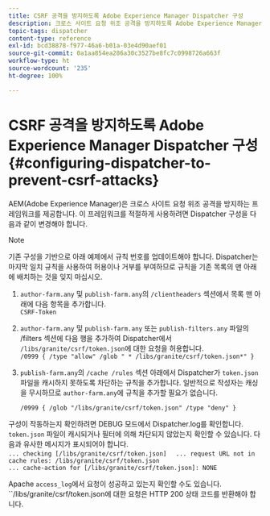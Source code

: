 ```yaml
---
title: CSRF 공격을 방지하도록 Adobe Experience Manager Dispatcher 구성
description: 크로스 사이트 요청 위조 공격을 방지하도록 Adobe Experience Manager Dispatcher를 구성하는 방법에 대해 알아봅니다.
topic-tags: dispatcher
content-type: reference
exl-id: bcd38878-f977-46a6-b01a-03e4d90aef01
source-git-commit: 0a1aa854ea286a30c3527be8fc7c0998726a663f
workflow-type: ht
source-wordcount: '235'
ht-degree: 100%

---
```


# CSRF 공격을 방지하도록 Adobe Experience Manager Dispatcher 구성{#configuring-dispatcher-to-prevent-csrf-attacks}

AEM(Adobe Experience Manager)은 크로스 사이트 요청 위조 공격을 방지하는 프레임워크를 제공합니다. 이 프레임워크를 적절하게 사용하려면 Dispatcher 구성을 다음과 같이 변경해야 합니다.

>[!NOTE]
>
>기존 구성을 기반으로 아래 예제에서 규칙 번호를 업데이트해야 합니다. Dispatcher는 마지막 일치 규칙을 사용하여 허용이나 거부를 부여하므로 규칙을 기존 목록의 맨 아래에 배치하는 것을 잊지 마십시오.

1. `author-farm.any` 및 `publish-farm.any`의 `/clientheaders` 섹션에서 목록 맨 아래에 다음 항목을 추가합니다.\
   `CSRF-Token`
1. `author-farm.any` 및 `publish-farm.any` 또는 `publish-filters.any` 파일의 /filters 섹션에 다음 행을 추가하여 Dispatcher에서 `/libs/granite/csrf/token.json`에 대한 요청을 허용합니다.\
   `/0999 { /type "allow" /glob " * /libs/granite/csrf/token.json*" }`

1. `publish-farm.any`의 `/cache /rules` 섹션 아래에서 Dispatcher가 `token.json` 파일을 캐시하지 못하도록 차단하는 규칙을 추가합니다. 일반적으로 작성자는 캐싱을 무시하므로 `author-farm.any`에 규칙을 추가할 필요가 없습니다.

   `/0999 { /glob "/libs/granite/csrf/token.json" /type "deny" }`

구성이 작동하는지 확인하려면 DEBUG 모드에서 Dispatcher.log를 확인합니다. `token.json` 파일이 캐시되거나 필터에 의해 차단되지 않았는지 확인할 수 있습니다. 다음과 유사한 메시지가 표시되어야 합니다.\
`... checking [/libs/granite/csrf/token.json]  `
`... request URL not in cache rules: /libs/granite/csrf/token.json`\
`... cache-action for [/libs/granite/csrf/token.json]: NONE`

Apache `access_log`에서 요청이 성공하고 있는지 확인할 수도 있습니다. ``/libs/granite/csrf/token.json에 대한 요청은 HTTP 200 상태 코드를 반환해야 합니다.
